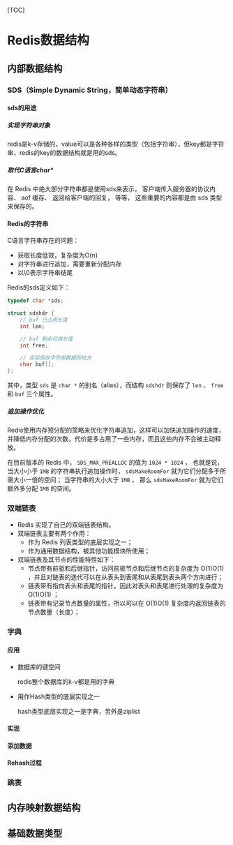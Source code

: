 [TOC]

# Redis数据结构

## 内部数据结构

### SDS（Simple Dynamic String，简单动态字符串）

#### sds的用途

##### 实现字符串对象

redis是k-v存储的，value可以是各种各样的类型（包括字符串），但key都是字符串，redis的key的数据结构就是用的sds。

##### 取代C语言char*

在 Redis 中绝大部分字符串都是使用sds来表示， 客户端传入服务器的协议内容、 aof 缓存、 返回给客户端的回复， 等等， 这些重要的内容都是由 sds 类型来保存的。

#### Redis的字符串

C语言字符串存在的问题：

- 获取长度低效，复杂度为O(n)
- 对字符串进行追加，需要重新分配内存
- 以\0表示字符串结尾

Redis的sds定义如下：

```C
typedef char *sds;

struct sdshdr {
    // buf 已占用长度
    int len;

    // buf 剩余可用长度
    int free;

    // 实际保存字符串数据的地方
    char buf[];
};
```

其中，类型 `sds` 是 `char *` 的别名（alias），而结构 `sdshdr` 则保存了 `len` 、 `free` 和 `buf` 三个属性。

##### 追加操作优化

Redis使用内存预分配的策略来优化字符串追加，这样可以加快追加操作的速度，并降低内存分配的次数，代价是多占用了一些内存，而且这些内存不会被主动释放。

在目前版本的 Redis 中， `SDS_MAX_PREALLOC` 的值为 `1024 * 1024` ， 也就是说， 当大小小于 `1MB` 的字符串执行追加操作时， `sdsMakeRoomFor` 就为它们分配多于所需大小一倍的空间； 当字符串的大小大于 `1MB` ， 那么 `sdsMakeRoomFor` 就为它们额外多分配 `1MB` 的空间。



### 双端链表

- Redis 实现了自己的双端链表结构。
- 双端链表主要有两个作用：
  - 作为 Redis 列表类型的底层实现之一；
  - 作为通用数据结构，被其他功能模块所使用；
- 双端链表及其节点的性能特性如下：
  - 节点带有前驱和后继指针，访问前驱节点和后继节点的复杂度为 O(1)O(1) ，并且对链表的迭代可以在从表头到表尾和从表尾到表头两个方向进行；
  - 链表带有指向表头和表尾的指针，因此对表头和表尾进行处理的复杂度为 O(1)O(1) ；
  - 链表带有记录节点数量的属性，所以可以在 O(1)O(1) 复杂度内返回链表的节点数量（长度）；



### 字典

#### 应用

- 数据库的键空间

  redis整个数据库的k-v都是用的字典

- 用作Hash类型的底层实现之一

  hash类型底层实现之一是字典，另外是ziplist

  

#### 实现



#### 添加数据



#### Rehash过程



### 跳表



## 内存映射数据结构



## 基础数据类型

